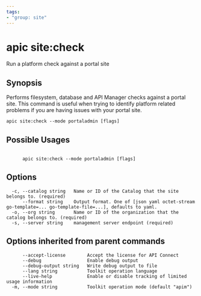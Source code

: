 ```yaml
---
tags:
- "group: site"
---
```

# apic site:check

Run a platform check against a portal site

## Synopsis

Performs filesystem, database and API Manager checks against a portal site. This command is useful when trying to identify platform related problems if you are having issues with your portal site.

```
apic site:check --mode portaladmin [flags]
```

## Possible Usages

```

      apic site:check --mode portaladmin [flags]

```

## Options

```
  -c, --catalog string   Name or ID of the Catalog that the site belongs to. (required)
      --format string    Output format. One of [json yaml octet-stream go-template=... go-template-file=...], defaults to yaml.
  -o, --org string       Name or ID of the organization that the catalog belongs to. (required)
  -s, --server string    management server endpoint (required)
```

## Options inherited from parent commands

```
      --accept-license        Accept the license for API Connect
      --debug                 Enable debug output
      --debug-output string   Write debug output to file
      --lang string           Toolkit operation language
      --live-help             Enable or disable tracking of limited usage information
  -m, --mode string           Toolkit operation mode (default "apim")
```
